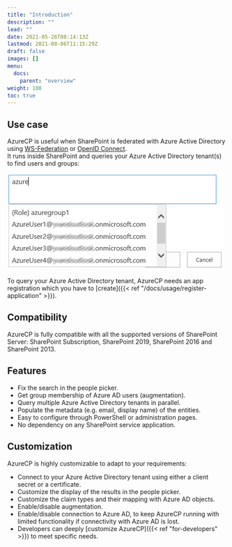```yaml
---
title: "Introduction"
description: ""
lead: ""
date: 2021-05-26T08:14:13Z
lastmod: 2021-08-06T11:15:29Z
draft: false
images: []
menu: 
  docs:
    parent: "overview"
weight: 100
toc: true
---
```


## Use case

AzureCP is useful when SharePoint is federated with Azure Active Directory using [WS-Federation](https://docs.microsoft.com/en-us/azure/active-directory/saas-apps/sharepoint-on-premises-tutorial) or [OpenID Connect](https://docs.microsoft.com/en-us/sharepoint/security-for-sharepoint-server/oidc-1-0-authentication).  
It runs inside SharePoint and queries your Azure Active Directory tenant(s) to find users and groups:

![Image](people-picker-AzureCP.png "")

To query your Azure Active Directory tenant, AzureCP needs an app registration which you have to [create]({{< ref "/docs/usage/register-application" >}}).

## Compatibility

AzureCP is fully compatible with all the supported versions of SharePoint Server: SharePoint Subscription, SharePoint 2019, SharePoint 2016 and SharePoint 2013.

## Features

- Fix the search in the people picker.
- Get group membership of Azure AD users (augmentation).
- Query multiple Azure Active Directory tenants in parallel.
- Populate the metadata (e.g. email, display name) of the entities.
- Easy to configure through PowerShell or administration pages.
- No dependency on any SharePoint service application.

## Customization

AzureCP is highly customizable to adapt to your requirements:

- Connect to your Azure Active Directory tenant using either a client secret or a certificate.
- Customize the display of the results in the people picker.
- Customize the claim types and their mapping with Azure AD objects.
- Enable/disable augmentation.
- Enable/disable connection to Azure AD, to keep AzureCP running with limited functionality if connectivity with Azure AD is lost.
- Developers can deeply [customize AzureCP]({{< ref "for-developers" >}}) to meet specific needs.
